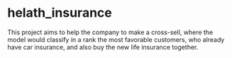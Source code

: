 # helath_insurance
This project aims to help the company to make a cross-sell, where the model would classify in a rank the most favorable customers, who already have car insurance, and also buy the new life insurance together.
